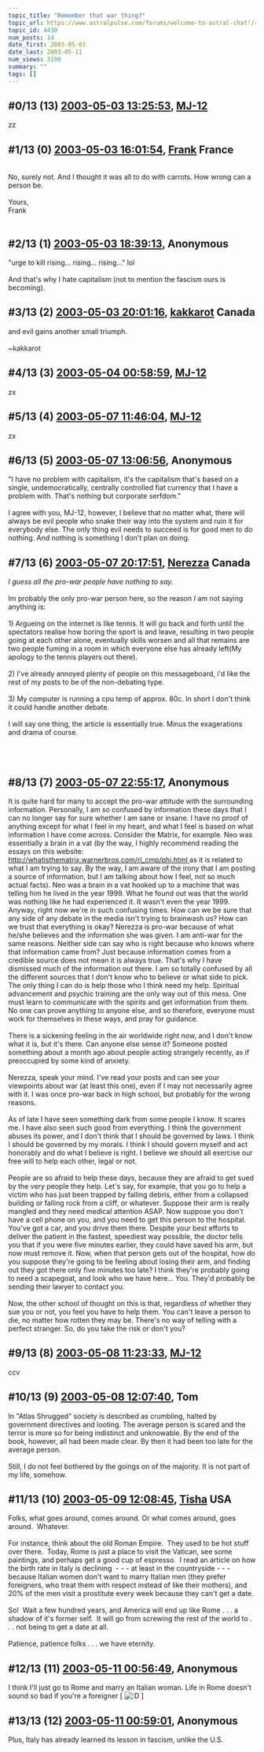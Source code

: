 ```yaml
---
topic_title: "Remember that war thing?"
topic_url: https://www.astralpulse.com/forums/welcome-to-astral-chat!/remember-that-war-thing
topic_id: 4430
num_posts: 14
date_first: 2003-05-03
date_last: 2003-05-11
num_views: 3190
summary: ""
tags: []
---
```


## \#0/13 (13) [2003-05-03 13:25:53](https://www.astralpulse.com/forums/index.php?msg=120135), [MJ-12](https://www.astralpulse.com/forums/profile/?u=107)  ##
<section>
zz
</section>

## \#1/13 (0) [2003-05-03 16:01:54](https://www.astralpulse.com/forums/index.php?msg=30124), [Frank](https://www.astralpulse.com/forums/profile/?u=359) France ##
<section>
<br>
No, surely not. And I thought it was all to do with carrots. How wrong can a person be.
<br>
<br>
Yours,
<br>
Frank
<br>
<br>
</section>

## \#2/13 (1) [2003-05-03 18:39:13](https://www.astralpulse.com/forums/index.php?msg=30134), Anonymous  ##
<section>
"urge to kill rising... rising... rising..." lol
<br>
<br>
And that's why I hate capitalism (not to mention the fascism ours is becoming).
</section>

## \#3/13 (2) [2003-05-03 20:01:16](https://www.astralpulse.com/forums/index.php?msg=30142), [kakkarot](https://www.astralpulse.com/forums/profile/?u=541) Canada ##
<section>
and evil gains another small triumph.
<br>
<br>
~kakkarot
</section>

## \#4/13 (3) [2003-05-04 00:58:59](https://www.astralpulse.com/forums/index.php?msg=30179), [MJ-12](https://www.astralpulse.com/forums/profile/?u=107)  ##
<section>
zx
</section>

## \#5/13 (4) [2003-05-07 11:46:04](https://www.astralpulse.com/forums/index.php?msg=30601), [MJ-12](https://www.astralpulse.com/forums/profile/?u=107)  ##
<section>
zx
</section>

## \#6/13 (5) [2003-05-07 13:06:56](https://www.astralpulse.com/forums/index.php?msg=30605), Anonymous  ##
<section>
"I have no problem with capitalism, it's the capitalism that's based on a single, undemocratically, centrally controlled fiat currency that I have a problem with. That's nothing but corporate serfdom."
<br>
<br>
I agree with you, MJ-12, however, I believe that no matter what, there will always be evil people who snake their way into the system and ruin it for everybody else. The only thing evil needs to succeed is for good men to do nothing. And nothing is something I don't plan on doing.
</section>

## \#7/13 (6) [2003-05-07 20:17:51](https://www.astralpulse.com/forums/index.php?msg=30649), [Nerezza](https://www.astralpulse.com/forums/profile/?u=740) Canada ##
<section>
<i>
 I guess all the pro-war people have nothing to say.
</i>
<br>
<br>
Im probably the only pro-war person here, so the reason
<i>
 I
</i>
am not saying anything is:
<br>
<br>
1) Argueing on the internet is like tennis. It will go back and forth until the spectators realise how boring the sport is and leave, resulting in two people going at each other alone, eventually skills worsen and all that remains are two people fuming in a room in which everyone else has already left(My apology to the tennis players out there).
<br>
<br>
2) I've already annoyed plenty of people on this messageboard, i'd like the rest of my posts to be of the non-debating type.
<br>
<br>
3) My computer is running a cpu temp of approx. 80c. In short I don't think it could handle another debate.
<br>
<br>
I will say one thing, the article is essentially true. Minus the exagerations and drama of course.
<br>
<br>
<br>
<br>
</section>

## \#8/13 (7) [2003-05-07 22:55:17](https://www.astralpulse.com/forums/index.php?msg=30665), Anonymous  ##
<section>
It is quite hard for many to accept the pro-war attitude with the surrounding information. Personally, I am so confused by information these days that I can no longer say for sure whether I am sane or insane. I have no proof of anything except for what I feel in my heart, and what I feel is based on what information I have come across. Consider the Matrix, for example. Neo was essentially a brain in a vat (by the way, I highly recommend reading the essays on this website:
<a class="bbc_link" href="http://whatisthematrix.warnerbros.com/rl_cmp/phi.html" rel="noopener" target="_blank">
 http://whatisthematrix.warnerbros.com/rl_cmp/phi.html
</a>
as it is related to what I am trying to say. By the way, I am aware of the irony that I am posting a source of information, but I am talking about how I feel, not so much actual facts). Neo was a brain in a vat hooked up to a machine that was telling him he lived in the year 1999. What he found out was that the world was nothing like he had experienced it. It wasn't even the year 1999. Anyway, right now we're in such confusing times. How can we be sure that any side of any debate in the media isn't trying to brainwash us? How can we trust that everything is okay? Nerezza is pro-war because of what he/she believes and the information she was given. I am anti-war for the same reasons. Neither side can say who is right because who knows where that information came from? Just because information comes from a credible source does not mean it is always true. That's why I have dismissed much of the information out there. I am so totally confused by all the different sources that I don't know who to believe or what side to pick. The only thing I can do is help those who I think need my help. Spiritual advancement and psychic training are the only way out of this mess. One must learn to communicate with the spirits and get information from them. No one can prove anything to anyone else, and so therefore, everyone must work for themselves in these ways, and pray for guidance.
<br>
<br>
There is a sickening feeling in the air worldwide right now, and I don't know what it is, but it's there. Can anyone else sense it? Someone posted something about a month ago about people acting strangely recently, as if preoccupied by some kind of anxiety.
<br>
<br>
Nerezza, speak your mind. I've read your posts and can see your viewpoints about war (at least this one), even if I may not necessarily agree with it. I was once pro-war back in high school, but probably for the wrong reasons.
<br>
<br>
As of late I have seen something dark from some people I know. It scares me. I have also seen such good from everything. I think the government abuses its power, and I don't think that I should be governed by laws. I think I should be governed by my morals. I think I should govern myself and act honorably and do what I believe is right. I believe we should all exercise our free will to help each other, legal or not.
<br>
<br>
People are so afraid to help these days, because they are afraid to get sued by the very people they help. Let's say, for example, that you go to help a victim who has just been trapped by falling debris, either from a collapsed building or falling rock from a cliff, or whatever. Suppose their arm is really mangled and they need medical attention ASAP. Now suppose you don't have a cell phone on you, and you need to get this person to the hospital. You've got a car, and you drive them there. Despite your best efforts to deliver the patient in the fastest, speediest way possible, the doctor tells you that if you were five minutes earlier, they could have saved his arm, but now must remove it. Now, when that person gets out of the hospital, how do you suppose they're going to be feeling about losing their arm, and finding out they got there only five minutes too late? I think they're probably going to need a scapegoat, and look who we have here... You. They'd probably be sending their lawyer to contact you.
<br>
<br>
Now, the other school of thought on this is that, regardless of whether they sue you or not, you feel you have to help them. You can't leave a person to die, no matter how rotten they may be. There's no way of telling with a perfect stranger. So, do you take the risk or don't you?
</section>

## \#9/13 (8) [2003-05-08 11:23:33](https://www.astralpulse.com/forums/index.php?msg=30720), [MJ-12](https://www.astralpulse.com/forums/profile/?u=107)  ##
<section>
ccv
</section>

## \#10/13 (9) [2003-05-08 12:07:40](https://www.astralpulse.com/forums/index.php?msg=30723), Tom  ##
<section>
In "Atlas Shrugged" society is described as crumbling, halted by government directives and looting. The average person is scared and the terror is more so for being indistinct and unknowable. By the end of the book, however, all had been made clear. By then it had been too late for the average person.
<br>
<br>
Still, I do not feel bothered by the goings on of the majority. It is not part of my life, somehow.
<br>
</section>

## \#11/13 (10) [2003-05-09 12:08:45](https://www.astralpulse.com/forums/index.php?msg=30858), [Tisha](https://www.astralpulse.com/forums/profile/?u=594) USA ##
<section>
Folks, what goes around, comes around. Or what comes around, goes around.  Whatever.
<br>
<br>
For instance, think about the old Roman Empire.  They used to be hot stuff over there.  Today, Rome is just a place to visit the Vatican, see some paintings, and perhaps get a good cup of espresso.  I read an article on how the birth rate in Italy is declining  - - - at least in the countryside - - - because Italian women don't want to marry Italian men (they prefer foreigners, who treat them with respect instead of like their mothers), and 20% of the men visit a prostitute every week because they can't get a date.
<br>
<br>
So!  Wait a few hundred years, and America will end up like Rome . . . a shadow of it's former self.  It will go from screwing the rest of the world to . . . not being to get a date at all.
<br>
<br>
Patience, patience folks . . . we have eternity.
<br>
</section>

## \#12/13 (11) [2003-05-11 00:56:49](https://www.astralpulse.com/forums/index.php?msg=31024), Anonymous  ##
<section>
I think I'll just go to Rome and marry an Italian woman. Life in Rome doesn't sound so bad if you're a foreigner [
<img alt=":D" class="smiley" src="https://www.astralpulse.com/forums/Smileys/fugue/cheesy.png" title="Cheesy"/>
]
</section>

## \#13/13 (12) [2003-05-11 00:59:01](https://www.astralpulse.com/forums/index.php?msg=31026), Anonymous  ##
<section>
Plus, Italy has already learned its lesson in fascism, unlike the U.S.
</section>